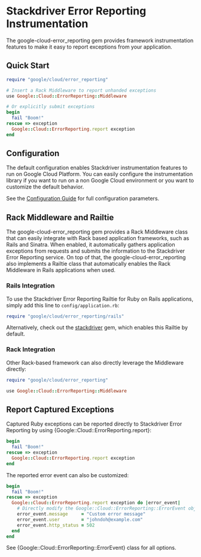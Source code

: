 # Stackdriver Error Reporting Instrumentation

The google-cloud-error_reporting gem provides framework instrumentation features
to make it easy to report exceptions from your application.

## Quick Start

```ruby
require "google/cloud/error_reporting"

# Insert a Rack Middleware to report unhanded exceptions
use Google::Cloud::ErrorReporting::Middleware

# Or explicitly submit exceptions
begin
  fail "Boom!"
rescue => exception
  Google::Cloud::ErrorReporting.report exception
end
```

## Configuration
The default configuration enables Stackdriver instrumentation features to run on
Google Cloud Platform. You can easily configure the instrumentation library  if
you want to run on a non Google Cloud environment or you want to customize  the
default behavior.

See the [Configuration
Guide](https://googleapis.github.io/google-cloud-ruby/docs/stackdriver/latest/file.INSTRUMENTATION_CONFIGURATION)
for full configuration parameters.

## Rack Middleware and Railtie

The google-cloud-error_reporting gem provides a Rack Middleware class that can
easily integrate with Rack based application frameworks, such as Rails and
Sinatra. When enabled, it automatically gathers application exceptions from
requests and submits the information to the Stackdriver Error Reporting service.
On top of that, the google-cloud-error_reporting also implements a Railtie class
that automatically enables the Rack Middleware in Rails applications when used.

### Rails Integration

To use the Stackdriver Error Reporting Railtie for Ruby on Rails applications,
simply add this line to `config/application.rb`:

```ruby
require "google/cloud/error_reporting/rails"
```

Alternatively, check out the
[stackdriver](https://googleapis.github.io/google-cloud-ruby/docs/stackdriver/latest)
gem, which enables this Railtie by default.

### Rack Integration

Other Rack-based framework can also directly leverage the Middleware directly:

```ruby
require "google/cloud/error_reporting"

use Google::Cloud::ErrorReporting::Middleware
```

## Report Captured Exceptions
Captured Ruby exceptions can be reported directly to Stackdriver Error Reporting
by using {Google::Cloud::ErrorReporting.report}:

```ruby
begin
  fail "Boom!"
rescue => exception
  Google::Cloud::ErrorReporting.report exception
end
```

The reported error event can also be customized:

```ruby
begin
  fail "Boom!"
rescue => exception
  Google::Cloud::ErrorReporting.report exception do |error_event|
    # Directly modify the Google::Cloud::ErrorReporting::ErrorEvent object before submission
    error_event.message     = "Custom error message"
    error_event.user        = "johndoh@example.com"
    error_event.http_status = 502
  end
end
```

See {Google::Cloud::ErrorReporting::ErrorEvent} class for all options.

